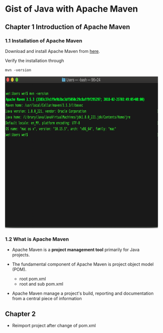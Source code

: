 # Gist of Java with Apache Maven

## Chapter 1 Introduction of Apache Maven

### 1.1 Installation of Apache Maven 

Download and install Apache Maven from [here](https://maven.apache.org/download.cgi).  

Verify the installation through 
```
mvn -version
```
<p align="center">
  <img width="700" height="500" src="metadata/maven_0.png">
</p>  

### 1.2 What is Apache Maven

- Apache Maven is a **project management tool** primarily for Java projects. 

- The fundamental component of Apache Maven is project object model (POM). 
  - root pom.xml
  - root and sub pom.xml

- Apache Maven manage a project's build, reporting and documentation from a central piece of information 


## Chapter 2
- Reimport project after change of pom.xml
